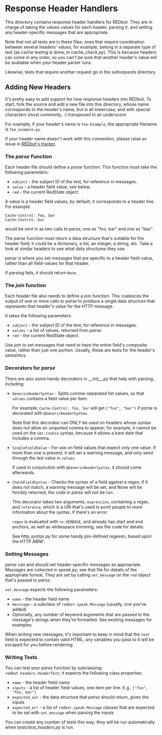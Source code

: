 
Response Header Handlers
========================

This directory contains response header handlers for REDbot. They are in
charge of taking the values values for each header, parsing it, and setting
any header-specific messages that are appropriate.

Note that not all tests are in these files; ones that require coordination 
between several headers' values, for example, belong in a separate type of 
test (as cache testing is done, in _cache\_check.py_). This is because headers 
can come in any order, so you can't be sure that another header's value will
be available when your header parser runs.

Likewise, tests that require another request go in the _subrequests_ 
directory.


Adding New Headers
------------------

It's pretty easy to add support for new response headers into REDbot. To
start, fork the source and add a new file into this directory, whose name
corresponds to the header's name, but in all lowercase, and with special
characters (most commonly, _-_) transposed to an underscore.

For example, if your header's name is `Foo-Example`, the appropriate filename is `foo_example.py`.

If your header name doesn't work with this convention, please raise an issue in [REDbot's tracker](https://github.com/mnot/redbot/issues).

### The _parse_ Function

Each header file should define a _parse_ function. This function must take
the following parameters:

 * `subject` - the subject ID of the test, for reference in messages.
 * `value` - a header field value; see below.
 * `red` - the current RedState object.

A value is a header field values; by default, it
corresponds to a header line. For example:

    Cache-Control: foo, bar
    Cache-Control: baz
  
would be sent in as two calls to _parse_; one as "foo, bar" and one as "baz". 

The _parse_ function must return a data structure that's suitable for the
header field; it could be a dictionary, a list, an integer, a string, etc. 
Take a look at similar headers to see what data structures they use. 

_parse_ is where you set messages that are specific to a header field-value,
rather than all field-values for that header.

If parsing fails, it should return `None`.

### The _join_ function

Each header file also needs to define a _join_ function. This coalesces the
output of one or more calls to _parse_ to produce a single data structure
that represents that header's value for the HTTP message.

It takes the following parameters:

 * `subject` - the subject ID of the test, for reference in messages.
 * `values` - a list of values, returned from _parse_.
 * `red` - the current RedState object.
 
Use _join_ to set messages that need to have the entire field's composite
value, rather than just one portion. Usually, these are tests for the 
header's semantics.



### Decorators for _parse_

There are also some handy decorators in _\_\_init\_\_.py_ that help with parsing, 
including:

 * `GenericHeaderSyntax` - Splits comma-separated list values, so that  
   `values` contains a field value per item.
   
    For example, `Cache-Control: foo, bar` will get `["foo", "bar"]` if 
    _parse_ is decorated with `@GenericHeaderSyntax`.
    
    Note that this decorator can ONLY be used on headers whose syntax does
    not allow an unquoted comma to appear; for example, it cannot be used
    on the `Set-Cookie` syntax, because it allows a bare date that includes
    a comma.
 
 * `SingleFieldValue` - For use on field values that expect only one value. 
   If more than one is present, it will set a warning message, and only send
   through the last value in `values`.
   
   If used in conjunction with `@GenericHeaderSyntax`, it should come
   afterwards.
   
 * `CheckFieldSyntax` - Checks the syntax of a field against a regex; if
   it does not match, a warning message will be set, and None will be
   forcibly returned; the code in _parse_ will not be run.
   
   This decorator takes two arguments; `expression`, containing a regex, and
   `reference`, which is a URI that's used to point people to more information
   about the syntax, if there's an error.
   
   `regex` is evaluated with `re.VERBOSE`, and already has start and end
   anchors, as well as whitespace trimming; see the code for details.
   
   See _http_syntax.py_ for some handy pre-defined regexen, based upon 
   the HTTP ABNF.


### Setting Messages

_parse_ can and should set header-specific messages as appropriate. Messages
are collected in _speak.py_; see that file for details of the appropriate 
format. They are set by calling `set_message` on the `red` object that's
passed to _parse_.

`set_message` expects the following parameters:

 * `name` - the header field name
 * `messsage` - a subclass of `redbot.speak.Message` (usually, one 
   you've added)
 * Optionally, any number of keyword arguments that are passed to the
   message's strings when they're formatted. See existing messages for 
   examples.

When writing new messages, it's important to keep in mind that the `text`
field is expected to contain valid HTML; any variables you pass to it will
be escaped for you before rendering.


### Writing Tests

You can test your _parse_ function by subclassing `redbot.headers.HeaderTest`;
it expects the following class properties:

 * `name` - the header field-name
 * `inputs` - a list of header field-values, one item per line. 
   E.g., `["foo", "foo, bar"]`
 * `expected_out` - the data structure that _parse_ should return, given
   the inputs
 * `expected_err` - a list of `redbot.speak.Message` classes that are expected
   to be set with `set_message` when parsing the inputs
    
You can create any number of tests this way; they will be run automatically 
when _tests/test\_headers.py_ is run.
